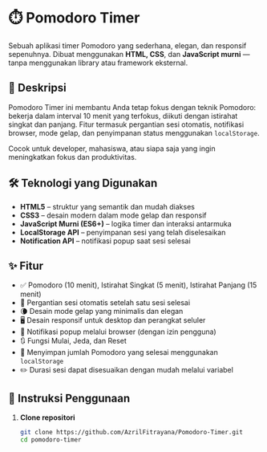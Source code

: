 # ⏱️ Pomodoro Timer 

Sebuah aplikasi timer Pomodoro yang sederhana, elegan, dan responsif sepenuhnya. Dibuat menggunakan **HTML, CSS**, dan **JavaScript murni** — tanpa menggunakan library atau framework eksternal.

## 📝 Deskripsi

Pomodoro Timer ini membantu Anda tetap fokus dengan teknik Pomodoro: bekerja dalam interval 10 menit yang terfokus, diikuti dengan istirahat singkat dan panjang. Fitur termasuk pergantian sesi otomatis, notifikasi browser, mode gelap, dan penyimpanan status menggunakan `localStorage`.

Cocok untuk developer, mahasiswa, atau siapa saja yang ingin meningkatkan fokus dan produktivitas.

## 🛠 Teknologi yang Digunakan

- **HTML5** – struktur yang semantik dan mudah diakses
- **CSS3** – desain modern dalam mode gelap dan responsif
- **JavaScript Murni (ES6+)** – logika timer dan interaksi antarmuka
- **LocalStorage API** – penyimpanan sesi yang telah diselesaikan
- **Notification API** – notifikasi popup saat sesi selesai

## ✨ Fitur

- ✅ Pomodoro (10 menit), Istirahat Singkat (5 menit), Istirahat Panjang (15 menit)
- 🔄 Pergantian sesi otomatis setelah satu sesi selesai
- 🌘 Desain mode gelap yang minimalis dan elegan
- 🖥️ Desain responsif untuk desktop dan perangkat seluler
- 🔔 Notifikasi popup melalui browser (dengan izin pengguna)
- 🔃 Fungsi Mulai, Jeda, dan Reset
- 💾 Menyimpan jumlah Pomodoro yang selesai menggunakan `localStorage`
- ✏️ Durasi sesi dapat disesuaikan dengan mudah melalui variabel

## 🚀 Instruksi Penggunaan

1. **Clone repositori**
   ```bash
   git clone https://github.com/AzrilFitrayana/Pomodoro-Timer.git
   cd pomodoro-timer
